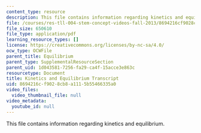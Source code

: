 ```yaml
---
content_type: resource
description: This file contains information regarding kinetics and equilibrium.
file: /courses/res-tll-004-stem-concept-videos-fall-2013/8694216cf9028cb8a1115b55466335a0_MITRES_TLL-004F13_KinetEqu.pdf
file_size: 650610
file_type: application/pdf
learning_resource_types: []
license: https://creativecommons.org/licenses/by-nc-sa/4.0/
ocw_type: OCWFile
parent_title: Equilibrium
parent_type: SupplementalResourceSection
parent_uid: 1d043581-7256-fa29-ca4f-15acce3e863c
resourcetype: Document
title: Kinetics and Equilibrium Transcript
uid: 8694216c-f902-8cb8-a111-5b55466335a0
video_files:
  video_thumbnail_file: null
video_metadata:
  youtube_id: null
---
```

This file contains information regarding kinetics and equilibrium.